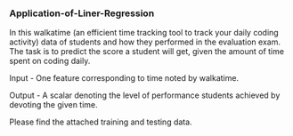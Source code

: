 ### Application-of-Liner-Regression

In this walkatime (an efficient time tracking tool to track your daily coding activity) data of students and how they performed in the evaluation exam. The task is to predict the score a student will get, given the amount of time spent on coding daily.

Input - One feature corresponding to time noted by walkatime.

Output - A scalar denoting the level of performance students achieved by devoting the given
time.

Please find the attached training and testing data.
